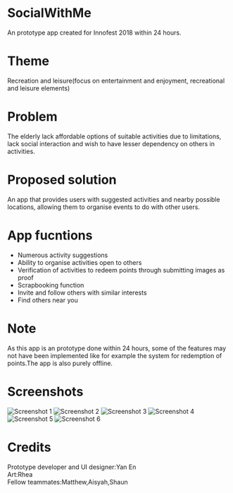 # SocialWithMe
An prototype app created for Innofest 2018 within 24 hours.
# Theme
Recreation and leisure(focus on entertainment and enjoyment, recreational and leisure elements)
# Problem
The elderly lack affordable options of suitable activities due to limitations, lack social interaction and wish to have lesser dependency on others in activities.
# Proposed solution
An app that provides users with suggested activities and nearby possible locations, allowing them to organise events to do with other users.
# App fucntions
- Numerous activity suggestions
- Ability to organise activities open to others
- Verification of activities to redeem points through submitting images as proof
- Scrapbooking function
- Invite and follow others with similar interests
- Find others near you
# Note
As this app is an prototype done within 24 hours, some of the features may not have been implemented like for example the system for redemption of points.The app is also purely offline.
# Screenshots
![Screenshot 1](assets/Screenshot_1.png)
![Screenshot 2](assets/Screenshot_2.png)
![Screenshot 3](assets/Screenshot_3.png)
![Screenshot 4](assets/Screenshot_4.PNG)
![Screenshot 5](assets/Screenshot_5.png)
![Screenshot 6](assets/Screenshot_6.png)
# Credits
Prototype developer and UI designer:Yan En <br/>
Art:Rhea <br/>
Fellow teammates:Matthew,Aisyah,Shaun <br/>

